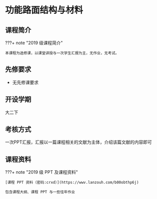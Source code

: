 # 功能路面结构与材料

## 课程简介

???+ note "2019 级课程简介"

    本课程为选修课，以课堂讲授与一次学生汇报为主，无作业，无考试。

## 先修要求

- 无先修课要求


## 开设学期

大二下

## 考核方式

一次PPT汇报，汇报以一篇课程相关的文献为主体，介绍该篇文献的内容即可

## 课程资料

???+ note "2019 级 PPT 及课程资料"

    [课程 PPT 资料（密码:crxd）](https://wwv.lanzouh.com/b00obthp6j)

    包含课程大纲、课程 PPT 与一些往年作业


